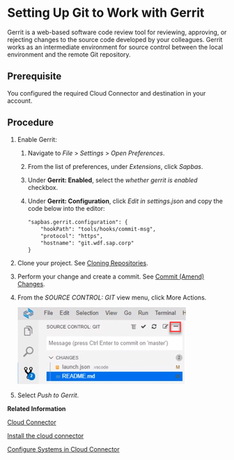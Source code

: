 <!-- loio82a5dfe9ca364bd69bec281fdb87aba6 -->

# Setting Up Git to Work with Gerrit

Gerrit is a web-based software code review tool for reviewing, approving, or rejecting changes to the source code developed by your colleagues. Gerrit works as an intermediate environment for source control between the local environment and the remote Git repository.



<a name="loio82a5dfe9ca364bd69bec281fdb87aba6__section_a5c_qhs_xrb"/>

## Prerequisite

You configured the required Cloud Connector and destination in your account.



## Procedure

1.  Enable Gerrit:
    1.  Navigate to *File* \> *Settings* \> *Open Preferences*.
    2.  From the list of preferences, under *Extensions*, click *Sapbas*.
    3.  Under **Gerrit: Enabled**, select the *whether gerrit is enabled* checkbox.
    4.  Under **Gerrit: Configuration**, click *Edit in settings.json* and copy the code below into the editor:

        ```
        "sapbas.gerrit.configuration": {
            "hookPath": "tools/hooks/commit-msg",
            "protocol": "https",
            "hostname": "git.wdf.sap.corp"
        }
        
        ```


2.  Clone your project. See [Cloning Repositories](Cloning_Repositories_7a68bfa.md).
3.  Perform your change and create a commit. See [Commit \(Amend\) Changes](Commit_Amend_Changes_460ff49.md).
4.  From the *SOURCE CONTROL: GIT* view menu, click More Actions.

    ![](images/Git_More_Actions_button_5a1fc7b.png)

5.  Select *Push to Gerrit*.

**Related Information**  


[Cloud Connector](https://help.sap.com/viewer/cca91383641e40ffbe03bdc78f00f681/Cloud/en-US/e6c7616abb5710148cfcf3e75d96d596.html)

[Install the cloud connector](https://developers.sap.com/tutorials/hana-cloud-mission-extend-08.html#10dcb97c-ab26-4ee1-973e-6f1f6638b079)

[Configure Systems in Cloud Connector](https://developers.sap.com/tutorials/btp-app-ext-service-cloud-connector.html)

